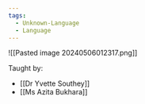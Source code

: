 ```yaml
---
tags:
  - Unknown-Language
  - Language
---
```


![[Pasted image 20240506012317.png]]

Taught by:
- [[Dr Yvette Southey]]
- [[Ms Azita Bukhara]]